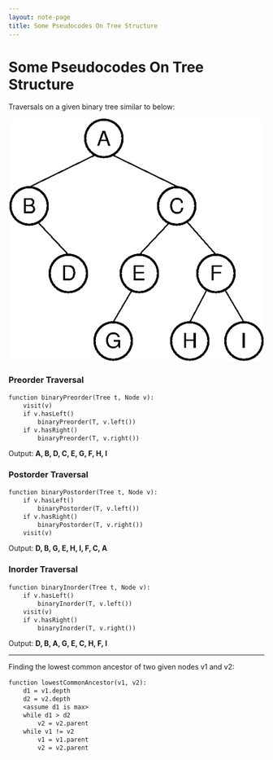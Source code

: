 ```yaml
---
layout: note-page
title: Some Pseudocodes On Tree Structure
---
```


# Some Pseudocodes On Tree Structure

Traversals on a given binary tree similar to below:

![](btex.png)

### Preorder Traversal

```
function binaryPreorder(Tree t, Node v):
	visit(v)
    if v.hasLeft()
    	binaryPreorder(T, v.left())
    if v.hasRight()
    	binaryPreorder(T, v.right())    
```

Output: **A, B, D, C, E, G, F, H, I**

### Postorder Traversal

```
function binaryPostorder(Tree t, Node v):
    if v.hasLeft()
    	binaryPostorder(T, v.left())
    if v.hasRight()
    	binaryPostorder(T, v.right())    
    visit(v)
```

Output: **D, B, G, E, H, I, F, C, A**

### Inorder Traversal

```
function binaryInorder(Tree t, Node v):
    if v.hasLeft()
    	binaryInorder(T, v.left())
    visit(v)
    if v.hasRight()
    	binaryInorder(T, v.right())    
```

Output: **D, B, A, G, E, C, H, F, I**

***

Finding the lowest common ancestor of two given nodes v1 and v2:

```
function lowestCommonAncestor(v1, v2):
	d1 = v1.depth
    d2 = v2.depth
    <assume d1 is max>
    while d1 > d2
    	v2 = v2.parent
    while v1 != v2
    	v1 = v1.parent
        v2 = v2.parent
```
